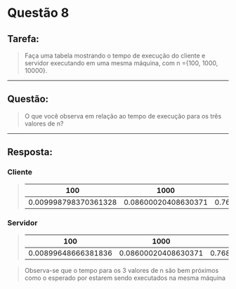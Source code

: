 # **Questão 8**

## **Tarefa**:
> Faça uma tabela mostrando o tempo de execução do cliente e servidor executando em uma mesma máquina, com n ={100, 1000, 10000}.
---
## **Questão**:
> O que você observa em relação ao tempo de execução para os três valores de n?
---
## **Resposta**:

### Cliente
>| 100 | 1000 | 10000
>| ----------- | ----------- | -----------
>| 0.009998798370361328 | 0.08600020408630371 | 0.7691152095794678

### Servidor
>| 100 | 1000 | 10000
>| ----------- | ----------- | -----------
>| 0.00899648666381836 | 0.08600020408630371 | 0.7681152820587158

> Observa-se que o tempo para os 3 valores de n são bem próximos como o esperado por estarem sendo executados na mesma máquina